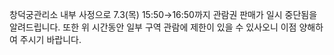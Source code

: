 창덕궁관리소 내부 사정으로 7.3(목) 15:50→16:50까지 관람권 판매가 일시 중단됨을 알려드립니다. 또한 위 시간동안 일부 구역 관람에 제한이 있을 수 있사오니 이점 양해하여 주시기 바랍니다.